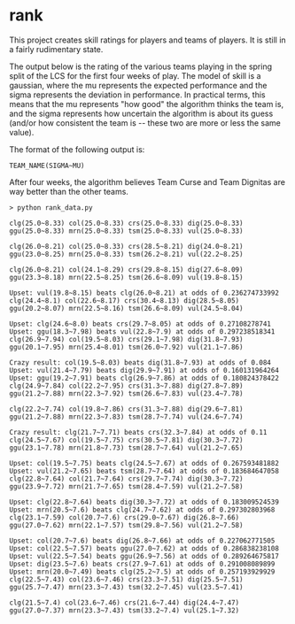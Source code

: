 rank
====

This project creates skill ratings for players and teams of players. It is still in a fairly 
rudimentary state.

The output below is the rating of the various teams playing in the spring split of the LCS
for the first four weeks of play. The model of skill is a gaussian, where the mu represents
the expected performance and the sigma represents the deviation in performance. In practical
terms, this means that the mu represents "how good" the algorithm thinks the team is, and the
sigma represents how uncertain the algorithm is about its guess (and/or how consistent the team
is -- these two are more or less the same value).

The format of the following output is:

    TEAM_NAME(SIGMA~MU)
    
After four weeks, the algorithm believes Team Curse and Team Dignitas are way better than the other
teams.

```
> python rank_data.py 

clg(25.0~8.33) col(25.0~8.33) crs(25.0~8.33) dig(25.0~8.33) ggu(25.0~8.33) mrn(25.0~8.33) tsm(25.0~8.33) vul(25.0~8.33)

clg(26.0~8.21) col(25.0~8.33) crs(28.5~8.21) dig(24.0~8.21) ggu(23.0~8.25) mrn(25.0~8.33) tsm(26.2~8.21) vul(22.2~8.25)

clg(26.0~8.21) col(24.1~8.29) crs(29.8~8.15) dig(27.6~8.09) ggu(23.3~8.18) mrn(22.5~8.25) tsm(26.6~8.09) vul(19.8~8.15)

Upset: vul(19.8~8.15) beats clg(26.0~8.21) at odds of 0.236274733992
clg(24.4~8.1) col(22.6~8.17) crs(30.4~8.13) dig(28.5~8.05) ggu(20.2~8.07) mrn(22.5~8.16) tsm(26.6~8.09) vul(24.5~8.04)

Upset: clg(24.6~8.0) beats crs(29.7~8.05) at odds of 0.27108278741
Upset: ggu(18.3~7.98) beats vul(22.8~7.9) at odds of 0.297238518341
clg(26.9~7.94) col(19.5~8.03) crs(29.1~7.98) dig(31.8~7.93) ggu(20.1~7.95) mrn(25.4~8.01) tsm(26.0~7.92) vul(21.1~7.86)

Crazy result: col(19.5~8.03) beats dig(31.8~7.93) at odds of 0.084
Upset: vul(21.4~7.79) beats dig(29.9~7.91) at odds of 0.160131964264
Upset: ggu(19.2~7.91) beats clg(26.9~7.86) at odds of 0.180824378422
clg(24.9~7.84) col(22.2~7.95) crs(31.3~7.88) dig(27.8~7.89) ggu(21.2~7.88) mrn(22.3~7.92) tsm(26.6~7.83) vul(23.4~7.78)

clg(22.2~7.74) col(19.8~7.86) crs(31.3~7.88) dig(29.6~7.81) ggu(21.2~7.88) mrn(22.3~7.83) tsm(28.7~7.74) vul(24.6~7.74)

Crazy result: clg(21.7~7.71) beats crs(32.3~7.84) at odds of 0.11
clg(24.5~7.67) col(19.5~7.75) crs(30.5~7.81) dig(30.3~7.72) ggu(23.1~7.78) mrn(21.8~7.73) tsm(28.7~7.64) vul(21.2~7.65)

Upset: col(19.5~7.75) beats clg(24.5~7.67) at odds of 0.267593481882
Upset: vul(21.2~7.65) beats tsm(28.7~7.64) at odds of 0.183684647058
clg(22.8~7.64) col(21.7~7.64) crs(29.7~7.74) dig(30.3~7.72) ggu(23.9~7.72) mrn(21.7~7.65) tsm(28.4~7.59) vul(21.2~7.58)

Upset: clg(22.8~7.64) beats dig(30.3~7.72) at odds of 0.183009524539
Upset: mrn(20.5~7.6) beats clg(24.7~7.62) at odds of 0.297302803968
clg(23.1~7.59) col(20.7~7.6) crs(29.0~7.67) dig(26.8~7.66) ggu(27.0~7.62) mrn(22.1~7.57) tsm(29.8~7.56) vul(21.2~7.58)

Upset: col(20.7~7.6) beats dig(26.8~7.66) at odds of 0.227062771505
Upset: col(22.5~7.57) beats ggu(27.0~7.62) at odds of 0.286838238108
Upset: vul(22.5~7.54) beats ggu(26.9~7.56) at odds of 0.289264675817
Upset: dig(23.5~7.6) beats crs(27.9~7.61) at odds of 0.291008089899
Upset: mrn(20.0~7.49) beats clg(25.2~7.5) at odds of 0.257193929929
clg(22.5~7.43) col(23.6~7.46) crs(23.3~7.51) dig(25.5~7.51) ggu(25.7~7.47) mrn(23.3~7.43) tsm(32.2~7.45) vul(23.5~7.41)

clg(21.5~7.4) col(23.6~7.46) crs(21.6~7.44) dig(24.4~7.47) ggu(27.0~7.37) mrn(23.3~7.43) tsm(33.2~7.4) vul(25.1~7.32)
```
